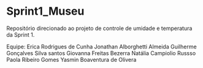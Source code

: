 # Sprint1_Museu
Repositório direcionado ao projeto de controle de umidade e temperatura da Sprint 1.

Equipe:
Erica Rodrigues de Cunha 
Jonathan Alborghetti Almeida
Guilherme Gonçalves Silva santos
Giovanna Freitas Bezerra
Natália Campiolio Russso  
Paola Ribeiro  Gomes
Yasmin Boaventura de Olivera 


